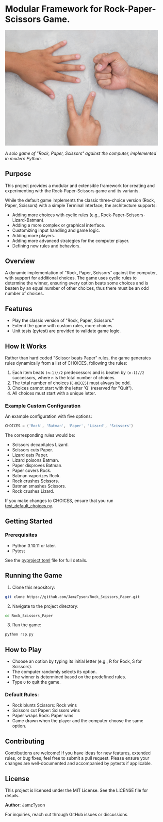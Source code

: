 # Modular Framework for Rock-Paper-Scissors Game.

![Rock Paper Scissors image](assets/rsp.png)

*A solo game of "Rock, Paper, Scissors" against the computer, implemented in
modern Python.*

## Purpose
This project provides a modular and extensible framework for creating and
experimenting with the Rock-Paper-Scissors game and its variants.

While the default game implements the classic three-choice version
(Rock, Paper, Scissors) with a simple Terminal interface, the architecture
supports:

- Adding more choices with cyclic rules
(e.g., Rock-Paper-Scissors-Lizard-Batman).
- Adding a more complex or graphical interface.
- Customizing input handling and game logic.
- Adding more players.
- Adding more advanced strategies for the computer player.
- Defining new rules and behaviors.

## Overview

A dynamic implementation of "Rock, Paper, Scissors" against the computer,
with support for additional choices. The game uses cyclic rules to determine
the winner, ensuring every option beats some choices and is beaten by an equal
number of other choices, thus there must be an odd number of choices.

## Features

- Play the classic version of "Rock, Paper, Scissors."
- Extend the game with custom rules, more choices.
- Unit tests (pytest) are provided to validate game logic.

## How It Works

Rather than hard coded "Scissor beats Paper" rules, the game generates rules
dynamically from a list of CHOICES, following the rules:

1. Each item beats `(n-1)//2` predecessors and is beaten by `(n-1)//2`
successors, where `n` is the total number of choices.
2. The total number of choices (`CHOICES`) must always be odd.
3. Choices cannot start with the letter 'Q' (reserved for "Quit").
4. All choices must start with a unique letter.

### Example Custom Configuration

An example configuration with five options:

```python
CHOICES = ('Rock', 'Batman', 'Paper', 'Lizard', 'Scissors')
```

The corresponding rules would be:

* Scissors decapitates Lizard.
* Scissors cuts Paper.
* Lizard eats Paper.
* Lizard poisons Batman.
* Paper disproves Batman.
* Paper covers Rock.
* Batman vaporizes Rock.
* Rock crushes Scissors.
* Batman smashes Scissors.
* Rock crushes Lizard.

If you make changes to CHOICES, ensure that you run
[test_default_choices.py](rsp/tests/test_default_choices.py).

## Getting Started

### Prerequisites

- Python 3.10.11 or later.
- Pytest

See the [pyproject.toml](pyproject.toml) file for full details.

## Running the Game

1. Clone this repository:

```bash
git clone https://github.com/JamzTyson/Rock_Scissors_Paper.git
```

2. Navigate to the project directory:

```bash
cd Rock_Scissors_Paper
```

3. Run the game:

```bash
python rsp.py
```

## How to Play

* Choose an option by typing its initial letter (e.g., R for Rock, S for Scissors).
* The computer randomly selects its option.
* The winner is determined based on the predefined rules.
* Type `Q` to quit the game.

### Default Rules:

- Rock blunts Scissors: Rock wins
- Scissors cut Paper: Scissors wins
- Paper wraps Rock: Paper wins
- Game drawn when the player and the computer choose the same option.

## Contributing

Contributions are welcome! If you have ideas for new features, extended rules,
or bug fixes, feel free to submit a pull request. Please ensure your changes
are well-documented and accompanied by pytests if applicable.

## License

This project is licensed under the MIT License. See the LICENSE file for details.

**Author:** JamzTyson

For inquiries, reach out through GitHub issues or discussions.
